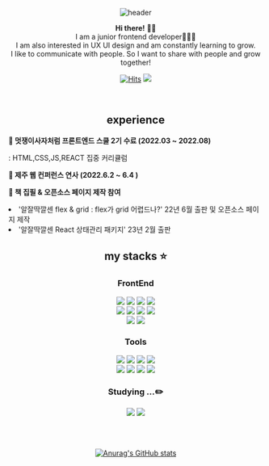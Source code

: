 <div align="center">
  
![header](https://capsule-render.vercel.app/api?type=waving&color=gradient&height=250&section=header&text=HEEJIN&fontSize=80&animation=fadeIn&fontAlign=70&fontAlignY=40)

  __Hi there!__ 👋🏻
  <br>I am a junior frontend developer👩🏻‍💻
  <br>I am also interested in UX UI design and am constantly learning to grow.
  <br>I like to communicate with people. So I want to share with people and grow together!
  
<!-- I'm some interested in design🎨 and I want to develop webpages that are helpful to users.<br> -->

[![Hits](https://hits.seeyoufarm.com/api/count/incr/badge.svg?url=https%3A%2F%2Fgithub.com%2Fheejin-k&count_bg=%23181717&title_bg=%23181717&icon=github.svg&icon_color=%23E7E7E7&title=Hits&edge_flat=false)](https://hits.seeyoufarm.com)
  <a href="https://velog.io/@heejin-k"><img src="https://img.shields.io/badge/Velog-20C997?style=flat-square&logo=Velog&logoColor=white"/></a> 
 <!-- <a href="https://twitter.com/Heejin_dev"><img src="https://img.shields.io/badge/Twitter-1DA1F2?style=flat-square&logo=Twitter&logoColor=white"/></a> 
  <a href="https://instagram.com/de1ightrue"><img src="https://img.shields.io/badge/Instagram-E4405F?style=flat-square&logo=instagram&logoColor=white"/></a> --> 

<br>


  <h2> experience </h2>
 <div align='left'>
  <b>🦁 멋쟁이사자처럼 프론트엔드 스쿨 2기 수료 (2022.03 ~ 2022.08)</b> 
  <p> : HTML,CSS,JS,REACT 집중 커리큘럼 </p>
   <p><b> 🍊 제주 웹 컨퍼런스 연사 (2022.6.2 ~ 6.4 ) </b></p>
   <ur>
     <p><b> 📝 책 집필 & 오픈소스 페이지 제작 참여 </b> </p>
     <li>'알잘딱깔센 flex & grid : flex가 grid 어렵드나?' 22년 6월 출판 및 오픈소스 페이지 제작</li>
     <li>'알잘딱깔센 React 상태관리 패키지' 23년 2월 출판 </li>
 </div>
  
  
## my stacks ⭐
   
     
### FrontEnd
  <img src="https://img.shields.io/badge/HTML-E34F26?style=flat-square&logo=HTML5&logoColor=white"/></a> 
  <img src="https://img.shields.io/badge/CSS-1572B6?style=flat-square&logo=CSS3&logoColor=white"/></a>
  <img src="https://img.shields.io/badge/JavaScript-F7DF1E?style=flat-square&logo=JavaScript&logoColor=black"/></a>
  <img src="https://img.shields.io/badge/React-61DAFB?style=flat-square&logo=React&logoColor=black"/></a>
  <br>
  <img src="https://img.shields.io/badge/Sass-CC6699?style=flat-square&logo=Sass&logoColor=white"/></a>
  <img src="https://img.shields.io/badge/Tailwind CSS-06B6D4?style=flat-square&logo=Tailwind CSS&logoColor=white"/></a>
  <img src="https://img.shields.io/badge/Bootstrap-7952B3?style=flat-square&logo=Bootstrap&logoColor=white"/></a>
  <img src="https://img.shields.io/badge/jQuery-0769AD?style=flat-square&logo=jQuery&logoColor=white"/></a>
  <br>
  <img src="https://img.shields.io/badge/Svelte-FF6800?style=flat-square&logo=Svelte&logoColor=white"/></a>
  <img src="https://img.shields.io/badge/Redux-764ABC?style=flat-square&logo=Redux&logoColor=white"/></a>
          
### Tools
   <img src="https://img.shields.io/badge/Git-F05032?style=flat-square&logo=Git&logoColor=white"/></a>
   <img src="https://img.shields.io/badge/GitHub-222222?style=flat-square&logo=GitHub&logoColor=white"/></a>
      <img src="https://img.shields.io/badge/Notion-222222?style=flat-square&logo=Notion&logoColor=white"/></a>
   <img src="https://img.shields.io/badge/Figma-F24E1E?style=flat-square&logo=Figma&logoColor=white"/></a>
   <br>
   <img src="https://img.shields.io/badge/Discord-5865F2?style=flat-square&logo=Discord&logoColor=white"/></a>
   <img src="https://img.shields.io/badge/Trello-0052CC?style=flat-square&logo=Trello&logoColor=white"/></a>
   <img src="https://img.shields.io/badge/Mattermost-0058CC?style=flat-square&logo=Mattermost&logoColor=white"/></a>
   <img src="https://img.shields.io/badge/Flow-6449fc?style=flat-square&logo=Flow&logoColor=white"/></a>

  
### Studying ...✏️
  <img src="https://img.shields.io/badge/Python-3776AB?style=flat-square&logo=Python&logoColor=white"/></a>
  <img src="https://img.shields.io/badge/Svelte-FF6800?style=flat-square&logo=Svelte&logoColor=white"/></a>
  
<br>
<br>

[![Anurag's GitHub stats](https://github-readme-stats.vercel.app/api?username=heejin-k&count_private=true&layout=compact&theme=radical)](https://github.com/anuraghazra/github-readme-stats)


<!-- ## Most used language

[![Top Langs](https://github-readme-stats.vercel.app/api/top-langs/?username=heejin-k&langs_count=6&count_private=true&layout=compact&theme=radical)](https://github.com/heejin-k/heejin-k) -->
                                                                                                     
                                                                                                     
</div>
